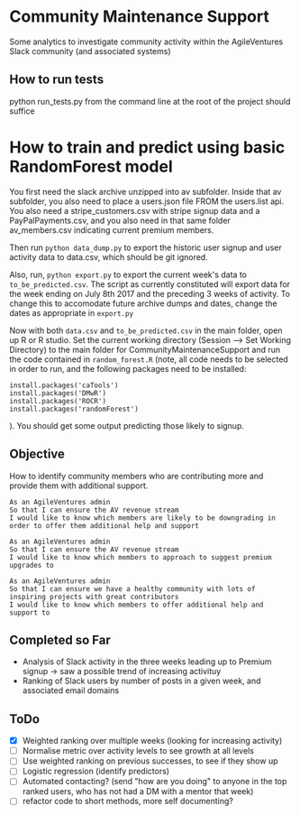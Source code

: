 # Community Maintenance Support

Some analytics to investigate community activity within the AgileVentures Slack community (and associated systems)

## How to run tests  
python run_tests.py from the command line at the root of the project should suffice

# How to train and predict using basic RandomForest model
You first need the slack archive unzipped into av subfolder.  Inside that av subfolder, you also need to place a users.json file FROM the users.list api.  You also need a stripe_customers.csv with stripe signup data and a PayPalPayments.csv, and you also need in that same folder av_members.csv indicating current premium members.

Then run `python data_dump.py` to export the historic user signup and user activity data to data.csv, which should be git ignored.

Also, run, `python export.py` to export the current week's data to `to_be_predicted.csv`.  The script as currently constituted will export data for the week ending on July 8th 2017 and the preceding 3 weeks of activity.  To change this to accomodate future archive dumps and dates, change the dates as appropriate in `export.py`

Now with both `data.csv` and `to_be_predicted.csv` in the main folder, open up R or R studio.  Set the current working directory (Session --> Set Working Directory) to the main folder for CommunityMaintenanceSupport and run the
code contained in `random_forest.R` (note, all code needs to be selected in order to run, and the following packages need to be installed:

```
install.packages('caTools')
install.packages('DMwR')
install.packages('ROCR')
install.packages('randomForest')
```


).  You should get some output predicting those likely to signup.

## Objective

How to identify community members who are contributing more and provide them with additional support.

```
As an AgileVentures admin
So that I can ensure the AV revenue stream
I would like to know which members are likely to be downgrading in order to offer them additional help and support
```

```
As an AgileVentures admin
So that I can ensure the AV revenue stream
I would like to know which members to approach to suggest premium upgrades to
```

```
As an AgileVentures admin
So that I can ensure we have a healthy community with lots of inspiring projects with great contributors
I would like to know which members to offer additional help and support to
```

## Completed so Far

* Analysis of Slack activity in the three weeks leading up to Premium signup -> saw a possible trend of increasing activituy
* Ranking of Slack users by number of posts in a given week, and associated email domains

## ToDo

* [x] Weighted ranking over multiple weeks (looking for increasing activity)
* [ ] Normalise metric over activity levels to see growth at all levels
* [ ] Use weighted ranking on previous successes, to see if they show up
* [ ] Logistic regression (identify predictors)
* [ ] Automated contacting? (send "how are you doing" to anyone in the top ranked users, who has not had a DM with a mentor that week)
* [ ] refactor code to short methods, more self documenting?
